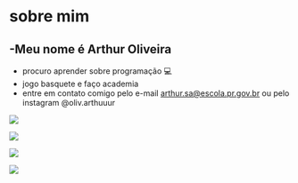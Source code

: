 # sobre mim

-Meu nome é Arthur Oliveira
- 
- procuro aprender sobre programação :computer:
-  jogo basquete e faço academia
- entre em contato comigo pelo e-mail arthur.sa@escola.pr.gov.br ou pelo instagram @oliv.arthuuur
  

![](https://img.shields.io/badge/Scratch-4D97FF?style=for-the-badge&logo=Scratch&logoColor=white)

![](https://img.shields.io/badge/JavaScript-323330?style=for-the-badge&logo=javascript&logoColor=F7DF1E)


<a href="https://instagram.com/oliv.arthuuur" target="_blank"><img src="https://img.shields.io/badge/-Instagram-%23E4405F?style=for-the-badge&logo=instagram&logoColor=white" target="_blank"></a>

<a href = "mailto:arthur.sa@escola.pr.gov.br"><img src="https://img.shields.io/badge/Gmail-D14836?style=for-the-badge&logo=gmail&logoColor=white" target="_blank"></a>
